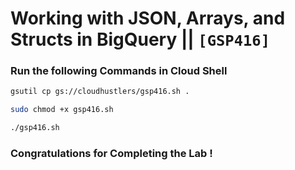 # Working with JSON, Arrays, and Structs in BigQuery || `[GSP416]`

### Run the following Commands in Cloud Shell

```bash
gsutil cp gs://cloudhustlers/gsp416.sh .

sudo chmod +x gsp416.sh

./gsp416.sh
```

### Congratulations for Completing the Lab !
